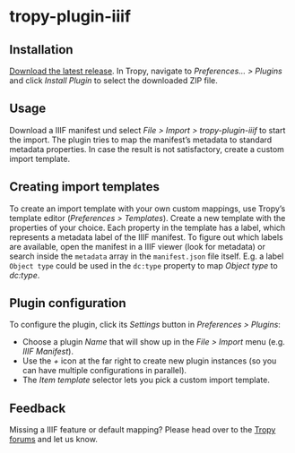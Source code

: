 # tropy-plugin-iiif

## Installation
[Download the latest release](https://github.com/tropy/tropy-plugin-ifff/releases/latest). In Tropy, navigate to *Preferences… > Plugins* and click *Install Plugin* to select the downloaded ZIP file.

## Usage
Download a IIIF manifest und select *File > Import > tropy-plugin-iiif* to start the import. The plugin tries to map the manifest’s metadata to standard metadata properties. In case the result is not satisfactory, create a custom import template.

## Creating import templates
To create an import template with your own custom mappings, use Tropy’s template editor (*Preferences > Templates*). Create a new template with the properties of your choice. Each property in the template has a label, which represents a metadata label of the IIIF manifest. To figure out which labels are available, open the manifest in a IIIF viewer (look for metadata) or search inside the `metadata` array in the `manifest.json` file itself. E.g. a label `Object type` could be used in the `dc:type` property to map *Object type* to *dc:type*.

## Plugin configuration
To configure the plugin, click its *Settings* button in *Preferences > Plugins*:
  - Choose a plugin *Name* that will show up in the *File > Import* menu (e.g. *IIIF Manifest*).
  - Use the *+* icon at the far right to create new plugin instances (so you can have multiple configurations in parallel).
  - The *Item template* selector lets you pick a custom import template.

## Feedback
Missing a IIIF feature or default mapping? Please head over to the [Tropy forums](https://forums.tropy.org/) and let us know.
